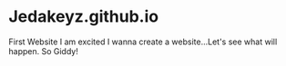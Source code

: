 # Jedakeyz.github.io
First Website
I am excited
I wanna create a website...Let's see what will happen. So Giddy!
